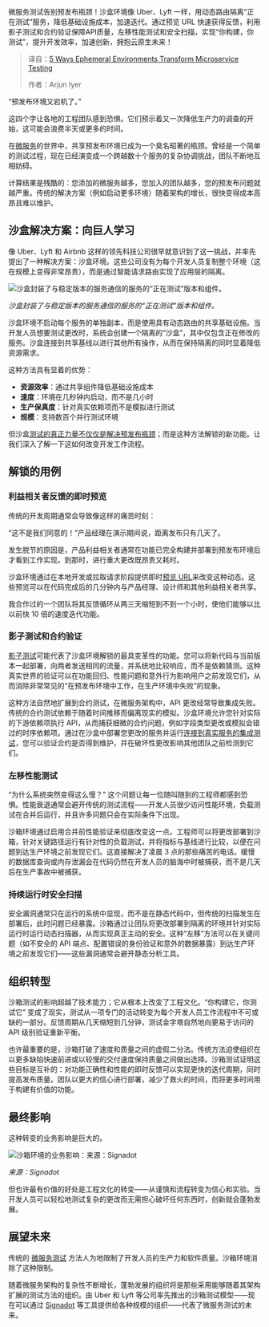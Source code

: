 <!--
title: 使用临时环境转变微服务测试5种方式
cover: https://cdn.thenewstack.io/media/2025/03/eb2a8440-environment.jpg
summary: 微服务测试告别预发布瓶颈！沙盒环境像 Uber、Lyft 一样，用动态路由隔离“正在测试”服务，降低基础设施成本，加速迭代。通过预览 URL 快速获得反馈，利用影子测试和合约验证保障API质量，左移性能测试和安全扫描，实现“你构建，你测试”，提升开发效率，加速创新，拥抱云原生未来！
-->

微服务测试告别预发布瓶颈！沙盒环境像 Uber、Lyft 一样，用动态路由隔离“正在测试”服务，降低基础设施成本，加速迭代。通过预览 URL 快速获得反馈，利用影子测试和合约验证保障API质量，左移性能测试和安全扫描，实现“你构建，你测试”，提升开发效率，加速创新，拥抱云原生未来！

> 译自：[5 Ways Ephemeral Environments Transform Microservice Testing](https://thenewstack.io/5-ways-ephemeral-environments-transform-microservice-testing/)
> 
> 作者：Arjun Iyer

“预发布环境又宕机了。”

这四个字让各地的工程团队感到恐惧。它们预示着又一次降低生产力的调查的开始，这可能会浪费半天或更多的时间。

在[微服务](https://thenewstack.io/microservices/)的世界中，共享预发布环境已成为一个臭名昭著的瓶颈。曾经是一个简单的测试过程，现在已经演变成一个跨越数十个服务的复杂协调挑战，团队不断地互相妨碍。

计算结果是残酷的：您添加的微服务越多，您加入的团队越多，您的预发布问题就越严重。传统的解决方案（例如启动更多环境）随着架构的增长，很快变得成本高昂且难以维护。

## 沙盒解决方案：向巨人学习

像 Uber、Lyft 和 Airbnb 这样的领先科技公司很早就意识到了这一挑战，并率先提出了一种解决方案：沙盒环境。这些公司没有为每个开发人员复制整个环境（这在规模上变得非常昂贵），而是通过智能请求路由实现了应用层的隔离。

![沙盒封装了与稳定版本的服务通信的服务的“正在测试”版本和组件。](https://cdn.thenewstack.io/media/2025/03/0fc617a8-image-4.png)

*沙盒封装了与稳定版本的服务通信的服务的“正在测试”版本和组件。*

沙盒环境不启动每个服务的单独副本，而是使用具有动态路由的共享基础设施。当开发人员想要测试更改时，系统会创建一个隔离的“沙盒”，其中仅包含正在修改的服务。沙盒连接到共享基线以进行其他所有操作，从而在保持隔离的同时显着降低资源需求。

这种方法具有显着的优势：

*   **资源效率**：通过共享组件降低基础设施成本
*   **速度**：环境在几秒钟内启动，而不是几小时
*   **生产保真度**：针对真实依赖项而不是模拟进行测试
*   **规模**：支持数百个并行测试环境

但沙盒[测试的真正力量不仅仅是解决预发布瓶颈](https://thenewstack.io/the-staging-bottleneck-microservices-testing-in-fintech/)；而是这种方法解锁的新功能。让我们深入了解一下这如何改变开发工作流程。

## 解锁的用例

### 利益相关者反馈的即时预览

传统的开发周期通常会导致像这样的痛苦时刻：

“这不是我们同意的！”产品经理在演示期间说，距离发布只有几天了。

发生脱节的原因是，产品利益相关者通常在功能已完全构建并部署到预发布环境后才看到工作实现。到那时，进行重大更改既昂贵又耗时。

沙盒环境通过在本地开发或拉取请求阶段提供即时[预览 URL](https://thenewstack.io/demo-testing-and-previewing-pull-requests-with-signadot/)来改变这种动态。这些预览可以在代码完成后的几分钟内与产品经理、设计师和其他利益相关者共享。

我合作过的一个团队将其反馈循环从两三天缩短到不到一个小时，使他们能够以比以前快 10 倍的速度迭代功能。

### 影子测试和合约验证

[影子测试](https://thenewstack.io/microservice-integration-testing-a-pain-try-shadow-testing/)可能代表了沙盒环境解锁的最具变革性的功能。您可以将新代码与当前版本一起部署，向两者发送相同的流量，并系统地比较响应，而不是依赖猜测。这种真实世界的验证可以在功能回归、性能问题和意外行为影响用户之前发现它们，从而消除非常常见的“在预发布环境中工作，在生产环境中失败”的现象。

这种方法自然地扩展到合约测试，在微服务架构中，API 更改经常导致集成失败。传统的合约测试依赖于随着时间推移而偏离现实的模拟。沙盒环境允许您针对实际的下游依赖项执行 API，从而捕获细微的合约问题，例如字段类型更改或模拟会错过的时序依赖项。通过在沙盒中部署您更改的服务并运行[连接到真实服务的集成测试](https://thenewstack.io/why-your-microservice-integration-tests-miss-real-problems/)，您可以验证合约是否得到维护，并在破坏性更改影响其他团队之前检测到它们。

### 左移性能测试

“为什么系统突然变得这么慢？” 这个问题让每一位随叫随到的工程师都感到恐惧。性能衰退通常会避开传统的测试流程——开发人员很少访问性能环境，负载测试在合并后运行，并且许多问题只会在实际条件下出现。

沙箱环境通过启用合并前性能验证来彻底改变这一点。工程师可以将更改部署到沙箱，针对关键路径运行有针对性的负载测试，并将指标与基线进行比较，以便在问题到达生产环境之前发现它们。这直接解决了凌晨 3 点的那些痛苦的电话。缓慢的数据库查询或内存泄漏会在代码仍然在开发人员的脑海中时被捕获，而不是几天后在生产事故中被捕获。

### 持续运行时安全扫描

安全漏洞通常只在运行的系统中显现，而不是在静态代码中，但传统的扫描发生在部署后，此时问题已经暴露。沙箱通过让团队将更改部署到隔离的环境并针对实际运行时运行动态扫描器，从而实现真正主动的安全。这种“左移”方法可以在关键问题（如不安全的 API 端点、配置错误的身份验证和意外的数据暴露）到达生产环境之前发现它们——这些漏洞通常会避开静态分析工具。

## 组织转型

沙箱测试的影响超越了技术能力；它从根本上改变了工程文化。“你构建它，你测试它” 变成了现实，测试从一项专门的活动转变为每个开发人员工作流程中不可或缺的一部分。反馈周期从几天缩短到几分钟，测试金字塔自然地向更易于访问的 API 级别验证重新平衡。

也许最重要的是，沙箱打破了速度和质量之间的虚假二分法。传统方法迫使组织在以更多缺陷快速前进或以较慢的交付速度保持质量之间做出选择。沙箱测试证明这些目标是互补的：对功能正确性和性能的即时反馈可以实现更快的迭代周期，同时提高发布质量。团队以更大的信心进行部署，减少了救火的时间，而将更多时间用于构建有价值的功能。

## 最终影响

这种转变的业务影响是巨大的。

![沙箱环境的业务影响：来源：Signadot](https://cdn.thenewstack.io/media/2025/03/2759643e-roi-metrics-1024x640.jpg)

*来源：Signadot*

但也许最有价值的好处是工程文化的转变——从谨慎和流程转变为信心和实验。当开发人员可以轻松地测试复杂的更改而无需担心破坏任何东西时，创新就会蓬勃发展。

## 展望未来

传统的 [微服务测试](https://thenewstack.io/the-million-dollar-problem-of-slow-microservices-testing/) 方法人为地限制了开发人员的生产力和软件质量。沙箱环境消除了这种限制。

随着微服务架构的复杂性不断增长，蓬勃发展的组织将是那些采用能够随着其架构扩展的测试方法的组织。由 Uber 和 Lyft 等公司率先推出的沙箱测试模型——现在可以通过 [Signadot](https://www.signadot.com/) 等工具提供给各种规模的组织——代表了微服务测试的未来。